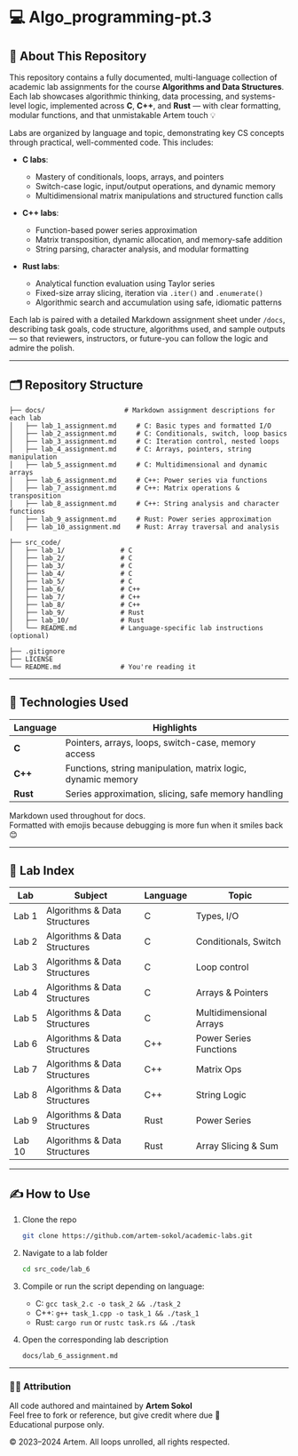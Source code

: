 # 💻 Algo_programming-pt.3

## 📖 About This Repository  

This repository contains a fully documented, multi-language collection of academic lab assignments for the course **Algorithms and Data Structures**. Each lab showcases algorithmic thinking, data processing, and systems-level logic, implemented across **C**, **C++**, and **Rust** — with clear formatting, modular functions, and that unmistakable Artem touch 💡

Labs are organized by language and topic, demonstrating key CS concepts through practical, well-commented code. This includes:

- **C labs**:  
  - Mastery of conditionals, loops, arrays, and pointers  
  - Switch-case logic, input/output operations, and dynamic memory  
  - Multidimensional matrix manipulations and structured function calls

- **C++ labs**:  
  - Function-based power series approximation  
  - Matrix transposition, dynamic allocation, and memory-safe addition  
  - String parsing, character analysis, and modular formatting

- **Rust labs**:  
  - Analytical function evaluation using Taylor series  
  - Fixed-size array slicing, iteration via `.iter()` and `.enumerate()`  
  - Algorithmic search and accumulation using safe, idiomatic patterns

Each lab is paired with a detailed Markdown assignment sheet under `/docs`, describing task goals, code structure, algorithms used, and sample outputs — so that reviewers, instructors, or future-you can follow the logic and admire the polish.

---

## 🗂 Repository Structure  

```
├── docs/                    # Markdown assignment descriptions for each lab
│   ├── lab_1_assignment.md     # C: Basic types and formatted I/O
│   ├── lab_2_assignment.md     # C: Conditionals, switch, loop basics
│   ├── lab_3_assignment.md     # C: Iteration control, nested loops
│   ├── lab_4_assignment.md     # C: Arrays, pointers, string manipulation
│   ├── lab_5_assignment.md     # C: Multidimensional and dynamic arrays
│   ├── lab_6_assignment.md     # C++: Power series via functions
│   ├── lab_7_assignment.md     # C++: Matrix operations & transposition
│   ├── lab_8_assignment.md     # C++: String analysis and character functions
│   ├── lab_9_assignment.md     # Rust: Power series approximation
│   ├── lab_10_assignment.md    # Rust: Array traversal and analysis

├── src_code/
│   ├── lab_1/              # C
│   ├── lab_2/              # C
│   ├── lab_3/              # C
│   ├── lab_4/              # C
│   ├── lab_5/              # C
│   ├── lab_6/              # C++
│   ├── lab_7/              # C++
│   ├── lab_8/              # C++
│   ├── lab_9/              # Rust
│   ├── lab_10/             # Rust
│   └── README.md           # Language-specific lab instructions (optional)

├── .gitignore
├── LICENSE
└── README.md               # You're reading it
```

---

## 🚀 Technologies Used  

| Language | Highlights |
|---------|------------|
| **C**     | Pointers, arrays, loops, switch-case, memory access |
| **C++**   | Functions, string manipulation, matrix logic, dynamic memory |
| **Rust**  | Series approximation, slicing, safe memory handling |

Markdown used throughout for docs.  
Formatted with emojis because debugging is more fun when it smiles back 😊

---

## 📎 Lab Index  

| Lab | Subject | Language | Topic |
|-----|---------|----------|-------|
| Lab 1  | Algorithms & Data Structures | C      | Types, I/O |
| Lab 2  | Algorithms & Data Structures | C      | Conditionals, Switch |
| Lab 3  | Algorithms & Data Structures | C      | Loop control |
| Lab 4  | Algorithms & Data Structures | C      | Arrays & Pointers |
| Lab 5  | Algorithms & Data Structures | C      | Multidimensional Arrays |
| Lab 6  | Algorithms & Data Structures | C++    | Power Series Functions |
| Lab 7  | Algorithms & Data Structures | C++    | Matrix Ops |
| Lab 8  | Algorithms & Data Structures | C++    | String Logic |
| Lab 9  | Algorithms & Data Structures | Rust   | Power Series |
| Lab 10 | Algorithms & Data Structures | Rust   | Array Slicing & Sum |

---

## ✍️ How to Use  

1. Clone the repo  
   ```bash
   git clone https://github.com/artem-sokol/academic-labs.git
   ```

2. Navigate to a lab folder  
   ```bash
   cd src_code/lab_6
   ```

3. Compile or run the script depending on language:  
   - C: `gcc task_2.c -o task_2 && ./task_2`  
   - C++: `g++ task_1.cpp -o task_1 && ./task_1`  
   - Rust: `cargo run` or `rustc task.rs && ./task`  

4. Open the corresponding lab description  
   ```
   docs/lab_6_assignment.md
   ```

---

### 👨‍🎓 Attribution  

All code authored and maintained by **Artem Sokol**  
Feel free to fork or reference, but give credit where due 🙌  
Educational purpose only.

© 2023–2024 Artem. All loops unrolled, all rights respected.
